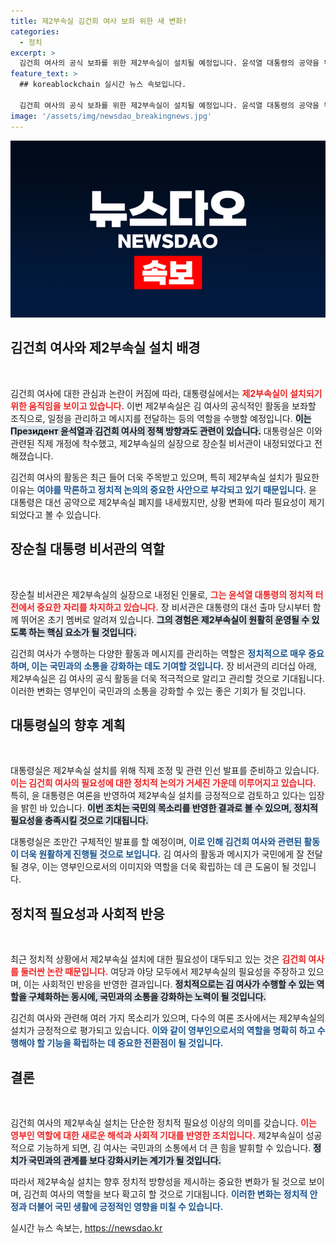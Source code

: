 ```yaml
---
title: 제2부속실 김건희 여사 보좌 위한 새 변화!
categories:
  - 정치
excerpt: >
  김건희 여사의 공식 보좌를 위한 제2부속실이 설치될 예정입니다. 윤석열 대통령의 공약을 뒤집고 가시화되는 영부인 지원 방안, 정치적 배경은 무엇일까요?
feature_text: >
  ## koreablockchain 실시간 뉴스 속보입니다.

  김건희 여사의 공식 보좌를 위한 제2부속실이 설치될 예정입니다. 윤석열 대통령의 공약을 뒤집고 가시화되는 영부인 지원 방안, 정치적 배경은 무엇일까요?
image: '/assets/img/newsdao_breakingnews.jpg'
---
```


<p><img src="/assets/img/newsdao_breakingnews.jpg" alt="koreablockchain 속보" /></p>

<h2 data-ke-size="size26">김건희 여사와 제2부속실 설치 배경</h2>

<p data-ke-size="size16">&nbsp;</p>

<p>김건희 여사에 대한 관심과 논란이 커짐에 따라, 대통령실에서는 <b><span style="color: #ee2323;">제2부속실이 설치되기 위한 움직임을 보이고 있습니다.</span></b> 이번 제2부속실은 김 여사의 공식적인 활동을 보좌할 조직으로, 일정을 관리하고 메시지를 전달하는 등의 역할을 수행할 예정입니다. <b><span style="background-color: #21538527;">이는 Президент 윤석열과 김건희 여사의 정책 방향과도 관련이 있습니다.</span></b> 대통령실은 이와 관련된 직제 개정에 착수했고, 제2부속실의 실장으로 장순칠 비서관이 내정되었다고 전해졌습니다.  </p>

<p>김건희 여사의 활동은 최근 들어 더욱 주목받고 있으며, 특히 제2부속실 설치가 필요한 이유는 <b><span style="color: #1a5490;">여야를 막론하고 정치적 논의의 중요한 사안으로 부각되고 있기 때문입니다.</span></b> 윤 대통령은 대선 공약으로 제2부속실 폐지를 내세웠지만, 상황 변화에 따라 필요성이 제기되었다고 볼 수 있습니다.  </p>

<h2 data-ke-size="size26">장순칠 대통령 비서관의 역할</h2>

<p data-ke-size="size16">&nbsp;</p>

<p>장순칠 비서관은 제2부속실의 실장으로 내정된 인물로, <b><span style="color: #ee2323;">그는 윤석열 대통령의 정치적 터전에서 중요한 자리를 차지하고 있습니다.</span></b> 장 비서관은 대통령의 대선 출마 당시부터 함께 뛰어온 초기 멤버로 알려져 있습니다. <b><span style="background-color: #21538527;">그의 경험은 제2부속실이 원활히 운영될 수 있도록 하는 핵심 요소가 될 것입니다.</span></b>  </p>

<p>김건희 여사가 수행하는 다양한 활동과 메시지를 관리하는 역할은 <b><span style="color: #1a5490;">정치적으로 매우 중요하며, 이는 국민과의 소통을 강화하는 데도 기여할 것입니다.</span></b> 장 비서관의 리더십 아래, 제2부속실은 김 여사의 공식 활동을 더욱 적극적으로 알리고 관리할 것으로 기대됩니다. 이러한 변화는 영부인이 국민과의 소통을 강화할 수 있는 좋은 기회가 될 것입니다.  </p>

<h2 data-ke-size="size26">대통령실의 향후 계획</h2>

<p data-ke-size="size16">&nbsp;</p>

<p>대통령실은 제2부속실 설치를 위해 직제 조정 및 관련 인선 발표를 준비하고 있습니다. <b><span style="color: #ee2323;">이는 김건희 여사의 필요성에 대한 정치적 논의가 거세진 가운데 이루어지고 있습니다.</span></b> 특히, 윤 대통령은 여론을 반영하여 제2부속실 설치를 긍정적으로 검토하고 있다는 입장을 밝힌 바 있습니다. <b><span style="background-color: #21538527;">이번 조치는 국민의 목소리를 반영한 결과로 볼 수 있으며, 정치적 필요성을 충족시킬 것으로 기대됩니다.</span></b>  </p>

<p>대통령실은 조만간 구체적인 발표를 할 예정이며, <b><span style="color: #1a5490;">이로 인해 김건희 여사와 관련된 활동이 더욱 원활하게 진행될 것으로 보입니다.</span></b> 김 여사의 활동과 메시지가 국민에게 잘 전달될 경우, 이는 영부인으로서의 이미지와 역할을 더욱 확립하는 데 큰 도움이 될 것입니다.  </p>

<h2 data-ke-size="size26">정치적 필요성과 사회적 반응</h2>

<p data-ke-size="size16">&nbsp;</p>

<p>최근 정치적 상황에서 제2부속실 설치에 대한 필요성이 대두되고 있는 것은 <b><span style="color: #ee2323;">김건희 여사를 둘러싼 논란 때문입니다.</span></b> 여당과 야당 모두에서 제2부속실의 필요성을 주장하고 있으며, 이는 사회적인 반응을 반영한 결과입니다.  <b><span style="background-color: #21538527;">정치적으로는 김 여사가 수행할 수 있는 역할을 구체화하는 동시에, 국민과의 소통을 강화하는 노력이 될 것입니다.</span></b>  </p>

<p>김건희 여사와 관련해 여러 가지 목소리가 있으며, 다수의 여론 조사에서는 제2부속실의 설치가 긍정적으로 평가되고 있습니다. <b><span style="color: #1a5490;">이와 같이 영부인으로서의 역할을 명확히 하고 수행해야 할 기능을 확립하는 데 중요한 전환점이 될 것입니다.</span></b>  </p>

<h2 data-ke-size="size26">결론</h2>

<p data-ke-size="size16">&nbsp;</p>

<p>김건희 여사의 제2부속실 설치는 단순한 정치적 필요성 이상의 의미를 갖습니다. <b><span style="color: #ee2323;">이는 영부인 역할에 대한 새로운 해석과 사회적 기대를 반영한 조치입니다.</span></b> 제2부속실이 성공적으로 기능하게 되면, 김 여사는 국민과의 소통에서 더 큰 힘을 발휘할 수 있습니다. <b><span style="background-color: #21538527;">정치가 국민과의 관계를 보다 강화시키는 계기가 될 것입니다.</span></b>  </p>

<p>따라서 제2부속실 설치는 향후 정치적 방향성을 제시하는 중요한 변화가 될 것으로 보이며, 김건희 여사의 역할을 보다 확고히 할 것으로 기대됩니다. <b><span style="color: #1a5490;">이러한 변화는 정치적 안정과 더불어 국민 생활에 긍정적인 영향을 미칠 수 있습니다.</span></b>  </p>
실시간 뉴스 속보는, <a href="https://newsdao.kr" rel="dofollow">https://newsdao.kr</a>


